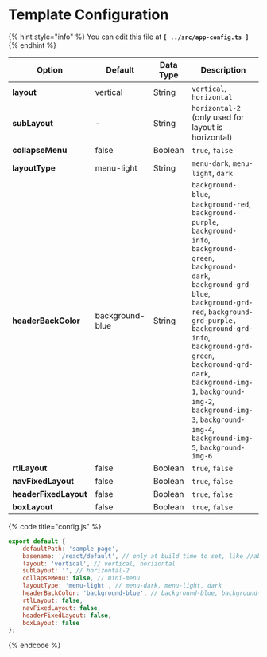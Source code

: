 # Template Configuration

{% hint style="info" %}
You can edit this file at **`[ ../src/app-config.ts ]`**
{% endhint %}

| **Option**            | **Default**     | **Data Type** | **Description**                                                                                                                                                                                                                                                                                                                                                                        |
| --------------------- | --------------- | ------------- | -------------------------------------------------------------------------------------------------------------------------------------------------------------------------------------------------------------------------------------------------------------------------------------------------------------------------------------------------------------------------------------- |
| **layout**            | vertical        | String        | `vertical`, `horizontal`                                                                                                                                                                                                                                                                                                                                                               |
| **subLayout**         | -               | String        | `horizontal-2` (only used for layout is horizontal)                                                                                                                                                                                                                                                                                                                                    |
| **collapseMenu**      | false           | Boolean       | `true`, `false`                                                                                                                                                                                                                                                                                                                                                                        |
| **layoutType**        | menu-light      | String        | `menu-dark`, `menu-light`, `dark`                                                                                                                                                                                                                                                                                                                                                      |
| **headerBackColor**   | background-blue | String        | `background-blue`, `background-red`, `background-purple`, `background-info`, `background-green`, `background-dark`, `background-grd-blue`, `background-grd-red`, `background-grd-purple,` `background-grd-info`, `background-grd-green`, `background-grd-dark`, `background-img-1`, `background-img-2`, `background-img-3`, `background-img-4`, `background-img-5`, `background-img-6` |
| **rtlLayout**         | false           | Boolean       | `true`, `false`                                                                                                                                                                                                                                                                                                                                                                        |
| **navFixedLayout**    | false           | Boolean       | `true`, `false`                                                                                                                                                                                                                                                                                                                                                                        |
| **headerFixedLayout** | false           | Boolean       | `true`, `false`                                                                                                                                                                                                                                                                                                                                                                        |
| **boxLayout**         | false           | Boolean       | `true`, `false`                                                                                                                                                                                                                                                                                                                                                                        |



{% code title="config.js" %}
```javascript
export default {
    defaultPath: 'sample-page',
    basename: '/react/default', // only at build time to set, like //able-pro/react/
    layout: 'vertical', // vertical, horizontal
    subLayout: '', // horizontal-2
    collapseMenu: false, // mini-menu
    layoutType: 'menu-light', // menu-dark, menu-light, dark
    headerBackColor: 'background-blue', // background-blue, background-red, background-purple, background-info, background-green, background-dark, background-grd-blue, background-grd-red, background-grd-purple, background-grd-info, background-grd-green, background-grd-dark, background-img-1, background-img-2, background-img-3, background-img-4, background-img-5, background-img-6
    rtlLayout: false,
    navFixedLayout: false,
    headerFixedLayout: false,
    boxLayout: false
};

```
{% endcode %}
